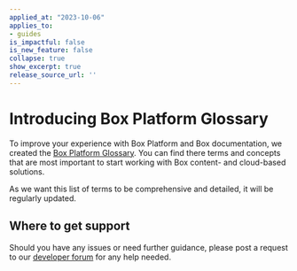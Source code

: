 ```yaml
---
applied_at: "2023-10-06"
applies_to: 
- guides
is_impactful: false
is_new_feature: false
collapse: true
show_excerpt: true
release_source_url: ''
---
```


# Introducing Box Platform Glossary

To improve your experience with Box Platform and Box documentation, we created the [Box Platform Glossary][1].
You can find there terms and concepts that are most important to start working with Box content- and cloud-based solutions.

<!-- more -->

As we want this list of terms to be comprehensive and detailed, it will be regularly updated.

## Where to get support

Should you have any issues or need further guidance, please post a request to our [developer forum][2] for any help needed.

[1]: g://getting-started/box-glossary
[2]: https://forum.box.com/